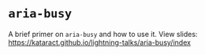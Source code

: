 # `aria-busy`

A brief primer on `aria-busy` and how to use it.
View slides: https://kataract.github.io/lightning-talks/aria-busy/index
